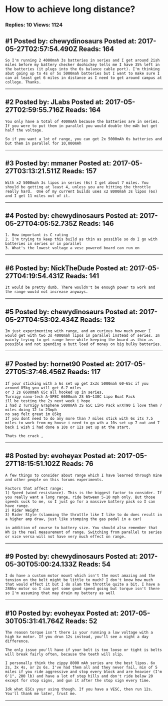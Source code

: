 # How to achieve long distance?

### Replies: 10 Views: 1124

## \#1 Posted by: chewydinosaurs Posted at: 2017-05-27T02:57:54.490Z Reads: 164

```
So I'm running 2 4000mah 3s batteries in series and I get around 2ish miles before my battery checker doohickey tells me I have 35% left in the batteries (it plugs into the 6s balance cable port). I'm thinking abut going up to 4s or 5s 5000mah batteries but I want to make sure I can at least get 6 miles in distance as I need to get around campus at college. Thanks.
```

---
## \#2 Posted by: JLabs Posted at: 2017-05-27T02:59:55.716Z Reads: 164

```
You only have a total of 4000mAh because the batteries are in series. If you were to put them in parallel you would double the mAh but get half the voltage.

So if you want a lot of range, you can get 2x 5000mAh 6s batteries and but them in parallel for 10,000mAh
```

---
## \#3 Posted by: mmaner Posted at: 2017-05-27T03:13:21.511Z Reads: 157

```
With x2 5000mah 3s lipos in series (6s) I get about 7 miles. You should be getting at least 4, unless you are hitting the throttle really hard.  One of my current builds uses x2 8000mah 3s lipos (6s) and I get 11 miles out of it.
```

---
## \#4 Posted by: chewydinosaurs Posted at: 2017-05-27T04:05:52.735Z Reads: 146

```
1. How important is C rating
2. I'm trying to keep this build as thin as possible so do I go with batteries in series or in parallel
3. What's the lowest voltage a vesc powered board can run on
```

---
## \#6 Posted by: NickTheDude Posted at: 2017-05-27T04:19:54.431Z Reads: 141

```
It would be pretty dumb. There wouldn't be enough power to work and the range would not increase anyways.
```

---
## \#5 Posted by: chewydinosaurs Posted at: 2017-05-27T04:53:02.434Z Reads: 132

```
Im just experimenting with range, and am curious how much power I would get with two 3s 4000mah lipos in parallel instead of series. Im mainly trying to get range here while keeping the board as thin as possible and not spending a butt load of money on big bulky batteries.
```

---
## \#7 Posted by: hornet90 Posted at: 2017-05-27T05:37:46.456Z Reads: 117

```
If your sticking with a 6s set up get 2x3s 5000mah 60-65c if you around 85kg you will get 6-7 miles
or 3 2s 6600mah 65c all hooked up in series,
Turnigy nano-tech A-SPEC 6600mah 2S 65~130C Lipo Boat Pack
ill be testing the 2s next week i hope
I had 2 Turnigy Graphene 5000mAh 3S 65C LiPo Pack w/XT90 i love them 7 miles doing 12 to 23mph
no sag felt great im 85kg 
If you dont need to do any more than 7 miles stick with 6s its 7.5 miles to work from my house i need to go wth a 10s set up 7 out and 7 back i wish i had done a 10s or 12s set up at the start.

Thats the crack ,
```

---
## \#8 Posted by: evoheyax Posted at: 2017-05-27T18:15:51.102Z Reads: 76

```
A few things to consider about range which I have learned through mine and other people on this forums experiments.

Factors that affect range:
1) Speed (wind resistance). This is the biggest factor to consider. If you really want a long range, ride between 5-10 mph only. But those speeds suck to me, so I just go for a massive battery pack so I can have range.
2) Rider Weight
3) Rider Style (slamming the throttle like I like to do does result in a higher amp draw, just like stomping the gas pedal in a car)

in addition of course to battery size. You should also remember that Wh is the real measurement of range. Switching from parallel to series or vice versa will not have very much effect on range.
```

---
## \#9 Posted by: chewydinosaurs Posted at: 2017-05-30T05:00:24.133Z Reads: 54

```
I do have a custom motor mount which isn't the most amazing and the tension on the belt might be little to much? I don't know how much that would effect it but I do slam the throttle quite a bit. I have a 280kv motor so I can get some good speed going but torque isn't there so I'm assuming that may drain my battery as well
```

---
## \#10 Posted by: evoheyax Posted at: 2017-05-30T05:31:41.764Z Reads: 52

```
The reason torque isn't there is your running a low voltage with a high kv motor. If you drun 12s instead, you'll see a night a day difference.

The only issue you'll have if your belt is too loose or tight is belts will break fairly often, because the teeth will slip.

I personally think the zippy 8000 mAh series are the best lipos. 6x 2s, 3x 4s, or 2x 6s. I've had them all and they never fail, min of 5 miles if you ride aggressive and stop every block and are heavier (I'm 6'1", 200 lb) and have a lot of step hills and don't ride below 20 except for stop signs, and gun it after the stop sign every time.

Idk what ESCs your using though. If you have a VESC, then run 12s. You'll thank me later, trust me.
```

---
